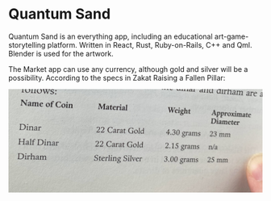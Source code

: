 # Quantum Sand

Quantum Sand is an everything app, including an educational art-game-storytelling platform. Written in React, Rust, Ruby-on-Rails, C++ and Qml. Blender is used for the artwork.

The Market app can use any currency, although gold and silver will be a possibility. According to the specs in Zakat Raising a Fallen Pillar:

![Coin specs](/img/zakat-raising-a-fallen-pillar-coin-specs-1.jpg)
